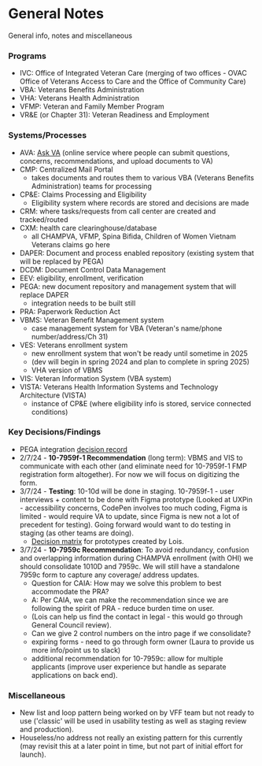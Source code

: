 # General Notes
General info, notes and miscellaneous 

### Programs
- IVC: Office of Integrated Veteran Care (merging of two offices - OVAC Office of Veterans Access to Care and the Office of Community Care)
- VBA: Veterans Benefits Administration
- VHA: Veterans Health Administration
- VFMP: Veteran and Family Member Program
- VR&E (or Chapter 31): Veteran Readiness and Employment

### Systems/Processes
- AVA: [Ask VA](https://ask.va.gov/) (online service where people can submit questions, concerns, recommendations, and upload documents to VA)
- CMP: Centralized Mail Portal
  - takes documents and routes them to various VBA (Veterans Benefits Administration) teams for processing
- CP&E: Claims Processing and Eligibility
  - Eligibility system where records are stored and decisions are made
- CRM: where tasks/requests from call center are created and tracked/routed
- CXM: health care clearinghouse/database
  - all CHAMPVA,  VFMP, Spina Bifida, Children of Women Vietnam Veterans claims go here
- DAPER: Document and process enabled repository (existing system that will be replaced by PEGA)
- DCDM: Document Control Data Management 
- EEV: eligibility, enrollment, verification
- PEGA: new document repository and management system that will replace DAPER
  - integration needs to be built still
- PRA: Paperwork Reduction Act
- VBMS: Veteran Benefit Management system
  - case management system for VBA (Veteran's name/phone number/address/Ch 31)
- VES: Veterans enrollment system
  - new enrollment system that won't be ready until sometime in 2025
  - (dev will begin in spring 2024 and plan to complete in spring 2025)
  - VHA version of VBMS
- VIS: Veteran Information System (VBA system)
- VISTA: Veterans Health Information Systems and Technology Architecture (VISTA)
  - instance of CP&E (where eligibility info is stored, service connected conditions)

 
### Key Decisions/Findings
- PEGA integration [decision record](https://github.com/department-of-veterans-affairs/va.gov-team/blob/master/products/health-care/champva/ADR-PEGA%20integration%20for%20CHAMPVA.md)
- 2/7/24 - **10-7959f-1 Recommendation** (long term): VBMS and VIS to communicate with each other (and eliminate need for 10-7959f-1 FMP registration form altogether). For now we will focus on digitizing the form.
- 3/7/24 - **Testing**: 10-10d will be done in staging. 10-7959f-1 - user interviews + content to be done with Figma prototype (Looked at UXPin - accessibility concerns, CodePen involves too much coding, Figma is limited - would require VA to update, since Figma is new not a lot of precedent for testing). Going forward would want to do testing in staging (as other teams are doing).
  - [Decision matrix](https://app.mural.co/t/departmentofveteransaffairs9999/m/departmentofveteransaffairs9999/1709218659350/85e1a2c931eafd52734bc66235165d15bf08d582?sender=334959bc-2aad-4cce-a6be-76386587a1e8) for prototypes created by Lois. 
- 3/7/24 - **10-7959c Recommendation**: To avoid redundancy, confusion and overlapping information during CHAMPVA enrollment (with OHI) we should consolidate 1010D and 7959c. We will still have a standalone 7959c form to capture any coverage/ address updates.
   - Question for CAIA: How may we solve this problem to best accommodate the PRA?
   - A: Per CAIA, we can make the recommendation since we are following the spirit of PRA - reduce burden time on user.
   - (Lois can help us find the contact in legal - this would go through General Council review).
   - Can we give 2 control numbers on the intro page if we consolidate?
   - expiring forms - need to go through form owner (Laura to provide us more info/point us to slack)
  - additional recommendation for 10-7959c: allow for multiple applicants (improve user experience but handle as separate applications on back end).

### Miscellaneous
- New list and loop pattern being worked on by VFF team but not ready to use ('classic' will be used in usability testing as well as staging review and production). 
- Houseless/no address not really an existing pattern for this currently (may revisit this at a later point in time, but not part of initial effort for launch).
  

